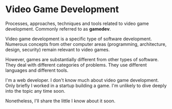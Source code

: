 # Video Game Development

Processes, approaches, techniques and tools related to video game development. Commonly referred to as **gamedev**.

Video game development is a specific type of software development. Numerous concepts from other computer areas (programming, architecture, design, security) remain relevant to video games.

However, games are substantially different from other types of software. They deal with different categories of problems. They use different languages and different tools.

I'm a web developer. I don't know much about video game development. Only briefly I worked in a startup building a game. I'm unlikely to dive deeply into the topic any time soon.

Nonetheless, I'll share the little I know about it soon.
